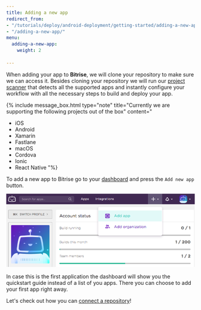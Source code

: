 ```yaml
---
title: Adding a new app
redirect_from:
- "/tutorials/deploy/android-deployment/getting-started/adding-a-new-app"
- "/adding-a-new-app/"
menu:
  adding-a-new-app:
    weight: 2

---
```

When adding your app to **Bitrise**, we will clone your repository to make sure we can access it. Besides cloning your repository we will run our [project scanner](https://github.com/bitrise-steplib/steps-project-scanner) that detects all the supported apps and instantly configure your workflow with all the necessary steps to build and deploy your app.

{% include message_box.html type="note" title="Currently we are supporting the following projects out of the box" content="  

* iOS  
* Android 
* Xamarin 
* Fastlane 
* macOS 
* Cordova  
* Ionic 
* React Native "%} 

To add a new app to Bitrise go to your [dashboard](https://bitrise.io/dashboard) and press the `Add new app` button.

![Screenshot](/img/adding-a-new-app/add_new_app.png)

In case this is the first application the dashboard will show you the quickstart guide instead of a list of you apps. There you can choose to add your first app right away.

Let's check out how you can [connect a repository](/getting-started/adding-a-new-app/connecting-a-repository)!
